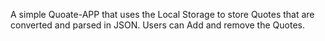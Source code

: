 A simple Quoate-APP that uses the Local Storage to store Quotes that are converted and parsed in JSON. Users can Add and remove the Quotes.
